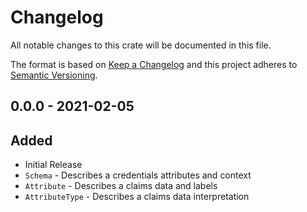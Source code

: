 # Changelog

All notable changes to this crate will be documented in this file.

The format is based on [Keep a Changelog](http://keepachangelog.com/en/1.0.0/)
and this project adheres to [Semantic Versioning](https://semver.org/spec/v2.0.0.html).

## 0.0.0 - 2021-02-05
## Added

- Initial Release
- `Schema` - Describes a credentials attributes and context 
- `Attribute` - Describes a claims data and labels
- `AttributeType` - Describes a claims data interpretation
